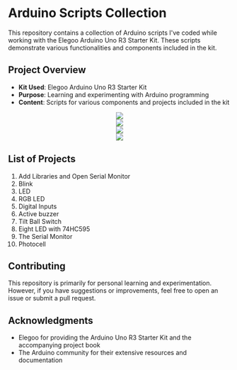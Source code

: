 # Arduino Scripts Collection

This repository contains a collection of Arduino scripts I've coded while working with the Elegoo Arduino Uno R3 Starter Kit. These scripts demonstrate various functionalities and components included in the kit.

## Project Overview

- **Kit Used**: Elegoo Arduino Uno R3 Starter Kit
- **Purpose**: Learning and experimenting with Arduino programming
- **Content**: Scripts for various components and projects included in the kit

<div align="center">
<img src="./public/arduino-1.png">
</div>
<div align="center">
<img src="./public/arduino-2.png">
</div>
<div align="center">
<img src="./public/arduino-3.png">
</div>
<div align="center">
<img src="./public/arduino-4.png">
</div>

## List of Projects

1. Add Libraries and Open Serial Monitor
2. Blink
3. LED
4. RGB LED
5. Digital Inputs
6. Active buzzer
7. Tilt Ball Switch
8. Eight LED with 74HC595
9. The Serial Monitor
10. Photocell

## Contributing

This repository is primarily for personal learning and experimentation. However, if you have suggestions or improvements, feel free to open an issue or submit a pull request.

## Acknowledgments

- Elegoo for providing the Arduino Uno R3 Starter Kit and the accompanying project book
- The Arduino community for their extensive resources and documentation